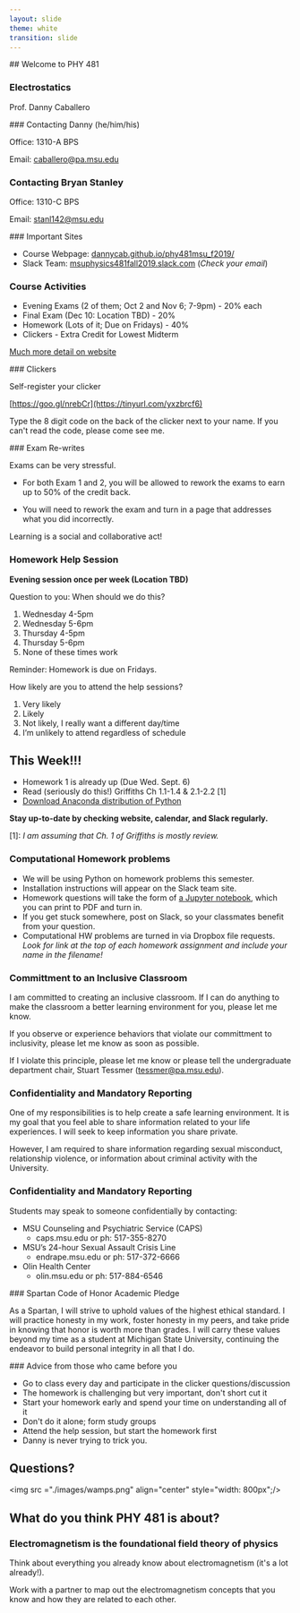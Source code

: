 ```yaml
---
layout: slide
theme: white
transition: slide
---
```



<section data-markdown>
## Welcome to PHY 481

### Electrostatics

Prof. Danny Caballero

</section>

<section data-markdown>
### Contacting Danny (he/him/his)

Office: 1310-A BPS

Email: <caballero@pa.msu.edu>

### Contacting Bryan Stanley

Office: 1310-C BPS

Email: <stanl142@msu.edu>

</section>

<section data-markdown>
### Important Sites

* Course Webpage: [dannycab.github.io/phy481msu_f2019/](http://dannycab.github.io/phy481msu_f2019/)
* Slack Team: [msuphysics481fall2019.slack.com](http://msuphysics481fall2019.slack.com) (*Check your email*)

</section>

<section data-markdown>

### Course Activities
* Evening Exams (2 of them; Oct 2 and Nov 6; 7-9pm) - 20% each
* Final Exam (Dec 10: Location TBD) - 20%
* Homework (Lots of it; Due on Fridays) - 40%
* Clickers - Extra Credit for Lowest Midterm

[Much more detail on website](http://dannycab.github.io/phy481msu_f2019/)

</section>

<section data-markdown>
### Clickers

Self-register your clicker

[https://goo.gl/nrebCr](https://tinyurl.com/yxzbrcf6)

Type the 8 digit code on the back of the clicker next to your name. If you can't read the code, please come see me.
</section>

<section data-markdown>
### Exam Re-writes

Exams can be very stressful.

* For both Exam 1 and 2, you will be allowed to rework the exams to earn up to 50% of the credit back.

* You will need to rework the exam and turn in a page that addresses what you did incorrectly.
</section>

<section data-markdown>

Learning is a social and collaborative act!

### Homework Help Session

**Evening session once per week (Location TBD)**

Question to you: When should we do this?

1. Wednesday 4-5pm
2. Wednesday 5-6pm
3. Thursday 4-5pm
4. Thursday 5-6pm
5. None of these times work

Reminder: Homework is due on Fridays.

</section>

<section data-markdown>

How likely are you to attend the help sessions?

1. Very likely
2. Likely
3. Not likely, I really want a different day/time
4. I’m unlikely to attend regardless of schedule

</section>

<section data-markdown>

## This Week!!!

* Homework 1 is already up (Due Wed. Sept. 6)
* Read (seriously do this!) Griffiths Ch 1.1-1.4 & 2.1-2.2 [1]
* [Download Anaconda distribution of Python](https://www.continuum.io/downloads)

**Stay up-to-date by checking website, calendar, and Slack regularly.**

[1]: *I am assuming that Ch. 1 of Griffiths is mostly review.*

</section>

<section data-markdown>

### Computational Homework problems

* We will be using Python on homework problems this semester.
* Installation instructions will appear on the Slack team site.
* Homework questions will take the form of [a Jupyter notebook](https://github.com/dannycab/phy481msu/blob/gh-pages/jupyter/HW1-GradientProblem.ipynb), which you can print to PDF and turn in.
* If you get stuck somewhere, post on Slack, so your classmates benefit from your question.
* Computational HW problems are turned in via Dropbox file requests. *Look for link at the top of each homework assignment and include your name in the filename!*

</section>

<section data-markdown>

### Committment to an Inclusive Classroom

I am committed to creating an inclusive classroom.  If I can do anything to make the classroom a better learning environment for you, please let me know.

If you observe or experience behaviors that violate our committment to inclusivity, please let me know as soon as possible.

If I violate this principle, please let me know or please tell the undergraduate department chair, Stuart Tessmer (<tessmer@pa.msu.edu>).

</section>

<section data-markdown>

### Confidentiality and Mandatory Reporting

One of my responsibilities is to help create a safe learning environment. It is my goal that you feel able to share information related to your life experiences. I will seek to keep information you share private.

However, I am required to share information regarding sexual misconduct, relationship violence, or information about criminal activity with the University.

</section>

<section data-markdown>

### Confidentiality and Mandatory Reporting

Students may speak to someone confidentially by contacting:
- MSU Counseling and Psychiatric Service (CAPS)
  - caps.msu.edu or ph: 517-355-8270
- MSU’s 24-hour Sexual Assault Crisis Line
  - endrape.msu.edu or ph: 517-372-6666
- Olin Health Center
  - olin.msu.edu or ph: 517-884-6546

</section>

<section data-markdown>
### Spartan Code of Honor Academic Pledge

As a Spartan, I will strive to uphold values of the highest ethical standard. I will practice honesty in my work, foster honesty in my peers, and take pride in knowing that honor is worth more than grades. I will carry these values beyond my time as a student at Michigan State University, continuing the endeavor to build personal integrity in all that I do.

</section>

<section data-markdown>
### Advice from those who came before you

* Go to class every day and participate in the clicker questions/discussion
* The homework is challenging but very important, don't short cut it
* Start your homework early and spend your time on understanding all of it
* Don't do it alone; form study groups
* Attend the help session, but start the homework first
* Danny is never trying to trick you.

</section>

<section data-markdown>

# Questions?

</section>

<section data-markdown>

<img src ="./images/wamps.png" align="center" style="width: 800px";/>


</section>

<section data-markdown>

## What do you think PHY 481 is about?

</section>

<section data-markdown>

### Electromagnetism is the foundational field theory of physics

Think about everything you already know about electromagnetism (it's a lot already!).

Work with a partner to map out the electromagnetism concepts that you know and how they are related to each other.

</section>
